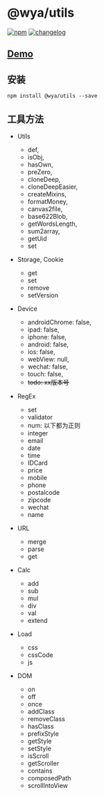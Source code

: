 # \@wya/utils
[![npm][npm-image]][npm-url] [![changelog][changelog-image]][changelog-url]

## [Demo](https://wya-team.github.io/wya-utils/demo/index.html)

## 安装

```vim
npm install @wya/utils --save
```

## 工具方法

- Utils
	- def,
	- isObj,
	- hasOwn,
	- preZero,
	- cloneDeep,
	- cloneDeepEasier,
	- createMixins,
	- formatMoney,
	- canvas2file,
	- base622Blob,
	- getWordsLength,
	- sum2array,
	- getUid
	- set

- Storage, Cookie
	- get
	- set 
	- remove
	- setVersion

- Device
	- androidChrome: false,
    - ipad: false,
    - iphone: false,
    - android: false,
    - ios: false,
    - webView: null,
    - wechat: false,
    - touch: false,
    - ~~todo: xx版本号~~

- RegEx
	- set
	- validator
	- num: 以下都为正则
	- integer
	- email
	- date
	- time
	- IDCard
	- price
	- mobile
	- phone
	- postalcode
	- zipcode
	- wechat
	- name

- URL
	- merge
	- parse
	- get

- Calc
	- add
	- sub 
	- mul
	- div
	- val
	- extend

- Load
	- css
	- cssCode 
	- js


- DOM
	- on
	- off 
	- once
	- addClass
	- removeClass
	- hasClass
	- prefixStyle
	- getStyle
	- setStyle
	- isScroll
	- getScroller
	- contains
	- composedPath
	- scrollIntoView

<!--  以下内容无视  -->
[changelog-image]: https://img.shields.io/badge/changelog-md-blue.svg
[changelog-url]: CHANGELOG.md

[npm-image]: https://img.shields.io/npm/v/@wya/utils.svg
[npm-url]: https://www.npmjs.com/package/@wya/utils




